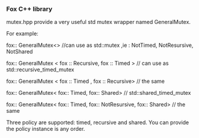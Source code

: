 ### Fox C++ library

mutex.hpp provide a very useful std mutex wrapper named GeneralMutex.

For example:

fox:: GeneralMutex<> //can use as std::mutex ,ie : NotTimed, NotResursive, NotShared

fox:: GeneralMutex < fox :: Recursive, fox :: Timed > // can use as std::recursive_timed_mutex

fox:: GeneralMutex < fox :: Timed , fox :: Recursive> // the same


fox:: GeneralMutex< fox:: Timed, fox:: Shared>  // std::shared_timed_mutex

fox:: GeneralMutex< fox:: Timed, fox:: NotResursive, fox:: Shared>  // the same


Three policy are supported: timed, recursive and shared. You
can provide the policy instance is any order.

